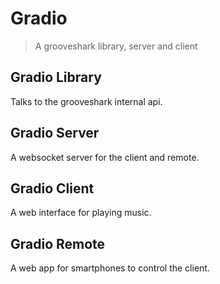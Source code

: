 # Gradio

> A grooveshark library, server and client

## Gradio Library

Talks to the grooveshark internal api.

## Gradio Server

A websocket server for the client and remote.

## Gradio Client 

A web interface for playing music.

## Gradio Remote

A web app for smartphones to control the client.
